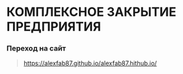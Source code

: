 # КОМПЛЕКСНОЕ ЗАКРЫТИЕ ПРЕДПРИЯТИЯ
### Переход на сайт
> https://alexfab87.github.io/alexfab87.hithub.io/
